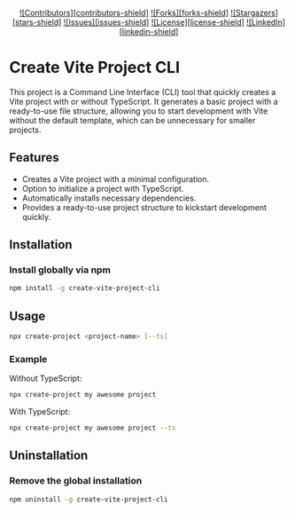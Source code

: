 
<div align="center">

[![Contributors][contributors-shield]](https://github.com/Cemus/create-vite-project/graphs/contributors)
[![Forks][forks-shield]](https://github.com/Cemus/create-vite-project/network/members)
[![Stargazers][stars-shield]](https://github.com/Cemus/create-vite-project/stargazers)
[![Issues][issues-shield]](https://github.com/Cemus/create-vite-project/issues)
[![License][license-shield]](https://github.com/Cemus/create-vite-project/blob/main/LICENSE)
[![LinkedIn][linkedin-shield]](https://www.linkedin.com/in/kevin-lionnet/)

</div>


# Create Vite Project CLI

This project is a Command Line Interface (CLI) tool that quickly creates a Vite project with or without TypeScript. It generates a basic project with a ready-to-use file structure, allowing you to start development with Vite without the default template, which can be unnecessary for smaller projects.

## Features

- Creates a Vite project with a minimal configuration.
- Option to initialize a project with TypeScript.
- Automatically installs necessary dependencies.
- Provides a ready-to-use project structure to kickstart development quickly.

## Installation

### Install globally via npm

```bash
npm install -g create-vite-project-cli
```

## Usage

```bash
npx create-project <project-name> [--ts]
```

### Example

Without TypeScript:

```bash
npx create-project my awesome project
```

With TypeScript:

```bash
npx create-project my awesome project --ts
```

## Uninstallation

### Remove the global installation

```bash
npm uninstall -g create-vite-project-cli
```
